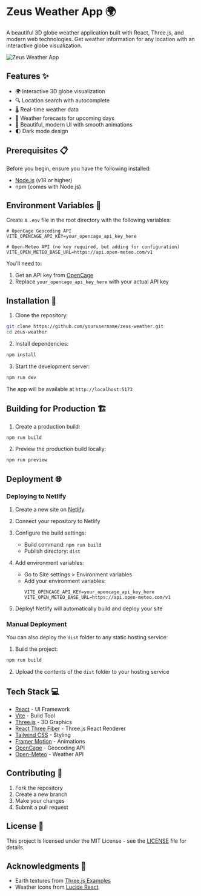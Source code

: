 # Zeus Weather App 🌍

A beautiful 3D globe weather application built with React, Three.js, and modern web technologies. Get weather information for any location with an interactive globe visualization.

![Zeus Weather App](https://raw.githubusercontent.com/mrdoob/three.js/master/examples/screenshots/webgl_earth.jpg)

## Features ✨

- 🌍 Interactive 3D globe visualization
- 🔍 Location search with autocomplete
- 🌡️ Real-time weather data
- 📅 Weather forecasts for upcoming days
- 🎨 Beautiful, modern UI with smooth animations
- 🌓 Dark mode design

## Prerequisites 📋

Before you begin, ensure you have the following installed:
- [Node.js](https://nodejs.org/) (v18 or higher)
- npm (comes with Node.js)

## Environment Variables 🔑

Create a `.env` file in the root directory with the following variables:

```env
# OpenCage Geocoding API
VITE_OPENCAGE_API_KEY=your_opencage_api_key_here

# Open-Meteo API (no key required, but adding for configuration)
VITE_OPEN_METEO_BASE_URL=https://api.open-meteo.com/v1
```

You'll need to:
1. Get an API key from [OpenCage](https://opencagedata.com/)
2. Replace `your_opencage_api_key_here` with your actual API key

## Installation 🚀

1. Clone the repository:
```bash
git clone https://github.com/yourusername/zeus-weather.git
cd zeus-weather
```

2. Install dependencies:
```bash
npm install
```

3. Start the development server:
```bash
npm run dev
```

The app will be available at `http://localhost:5173`

## Building for Production 🏗️

1. Create a production build:
```bash
npm run build
```

2. Preview the production build locally:
```bash
npm run preview
```

## Deployment 🌐

### Deploying to Netlify

1. Create a new site on [Netlify](https://www.netlify.com/)

2. Connect your repository to Netlify

3. Configure the build settings:
   - Build command: `npm run build`
   - Publish directory: `dist`

4. Add environment variables:
   - Go to Site settings > Environment variables
   - Add your environment variables:
     ```
     VITE_OPENCAGE_API_KEY=your_opencage_api_key_here
     VITE_OPEN_METEO_BASE_URL=https://api.open-meteo.com/v1
     ```

5. Deploy! Netlify will automatically build and deploy your site

### Manual Deployment

You can also deploy the `dist` folder to any static hosting service:

1. Build the project:
```bash
npm run build
```

2. Upload the contents of the `dist` folder to your hosting service

## Tech Stack 💻

- [React](https://reactjs.org/) - UI Framework
- [Vite](https://vitejs.dev/) - Build Tool
- [Three.js](https://threejs.org/) - 3D Graphics
- [React Three Fiber](https://docs.pmnd.rs/react-three-fiber) - Three.js React Renderer
- [Tailwind CSS](https://tailwindcss.com/) - Styling
- [Framer Motion](https://www.framer.com/motion/) - Animations
- [OpenCage](https://opencagedata.com/) - Geocoding API
- [Open-Meteo](https://open-meteo.com/) - Weather API

## Contributing 🤝

1. Fork the repository
2. Create a new branch
3. Make your changes
4. Submit a pull request

## License 📄

This project is licensed under the MIT License - see the [LICENSE](LICENSE) file for details.

## Acknowledgments 🙏

- Earth textures from [Three.js Examples](https://github.com/mrdoob/three.js)
- Weather icons from [Lucide React](https://lucide.dev/)